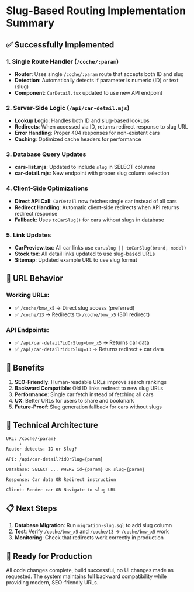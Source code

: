 # Slug-Based Routing Implementation Summary

## ✅ Successfully Implemented

### 1. **Single Route Handler** (`/coche/:param`)
- **Router**: Uses single `/coche/:param` route that accepts both ID and slug
- **Detection**: Automatically detects if parameter is numeric (ID) or text (slug)
- **Component**: `CarDetail.tsx` updated to use new API endpoint

### 2. **Server-Side Logic** (`/api/car-detail.mjs`)
- **Lookup Logic**: Handles both ID and slug-based lookups
- **Redirects**: When accessed via ID, returns redirect response to slug URL
- **Error Handling**: Proper 404 responses for non-existent cars
- **Caching**: Optimized cache headers for performance

### 3. **Database Query Updates**
- **cars-list.mjs**: Updated to include `slug` in SELECT columns
- **car-detail.mjs**: New endpoint with proper slug column selection

### 4. **Client-Side Optimizations**
- **Direct API Call**: `CarDetail` now fetches single car instead of all cars
- **Redirect Handling**: Automatic client-side redirects when API returns redirect response
- **Fallback**: Uses `toCarSlug()` for cars without slugs in database

### 5. **Link Updates**
- **CarPreview.tsx**: All car links use `car.slug || toCarSlug(brand, model)`
- **Stock.tsx**: All detail links updated to use slug-based URLs
- **Sitemap**: Updated example URL to use slug format

## 🔄 URL Behavior

### Working URLs:
- ✅ `/coche/bmw_x5` → Direct slug access (preferred)
- ✅ `/coche/13` → Redirects to `/coche/bmw_x5` (301 redirect)

### API Endpoints:
- ✅ `/api/car-detail?idOrSlug=bmw_x5` → Returns car data
- ✅ `/api/car-detail?idOrSlug=13` → Returns redirect + car data

## 🎯 Benefits

1. **SEO-Friendly**: Human-readable URLs improve search rankings
2. **Backward Compatible**: Old ID links redirect to new slug URLs
3. **Performance**: Single car fetch instead of fetching all cars
4. **UX**: Better URLs for users to share and bookmark
5. **Future-Proof**: Slug generation fallback for cars without slugs

## 🔧 Technical Architecture

```
URL: /coche/{param}
     ↓
Router detects: ID or Slug?
     ↓
API: /api/car-detail?idOrSlug={param}
     ↓
Database: SELECT ... WHERE id={param} OR slug={param}
     ↓
Response: Car data OR Redirect instruction
     ↓
Client: Render car OR Navigate to slug URL
```

## 📋 Next Steps

1. **Database Migration**: Run `migration-slug.sql` to add slug column
2. **Test**: Verify `/coche/bmw_x5` and `/coche/13` → `/coche/bmw_x5` work
3. **Monitoring**: Check that redirects work correctly in production

## 🚀 Ready for Production

All code changes complete, build successful, no UI changes made as requested. The system maintains full backward compatibility while providing modern, SEO-friendly URLs.